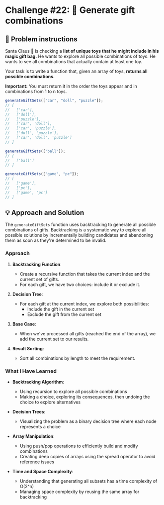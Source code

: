 # Challenge #22: 🎁 Generate gift combinations

## 🧠 Problem instructions

Santa Claus 🎅 is checking a **list of unique toys that he might include in his magic gift bag.** He wants to explore all possible combinations of toys. He wants to see all combinations that actually contain at least one toy.

Your task is to write a function that, given an array of toys, **returns all possible combinations.**

**Important:** You must return it in the order the toys appear and in combinations from 1 to n toys.

```javascript
generateGiftSets(["car", "doll", "puzzle"]);
// [
//   ['car'],
//   ['doll'],
//   ['puzzle'],
//   ['car', 'doll'],
//   ['car', 'puzzle'],
//   ['doll', 'puzzle'],
//   ['car', 'doll', 'puzzle']
// ]

generateGiftSets(["ball"]);
// [
//   ['ball']
// ]

generateGiftSets(["game", "pc"]);
// [
//   ['game'],
//   ['pc'],
//   ['game', 'pc']
// ]
```

## 💡 Approach and Solution

The `generateGiftSets` function uses backtracking to generate all possible combinations of gifts. Backtracking is a systematic way to explore all possible solutions by incrementally building candidates and abandoning them as soon as they're determined to be invalid.

### Approach

1. **Backtracking Function**:

   - Create a recursive function that takes the current index and the current set of gifts.
   - For each gift, we have two choices: include it or exclude it.

2. **Decision Tree**:

   - For each gift at the current index, we explore both possibilities:
     - Include the gift in the current set
     - Exclude the gift from the current set

3. **Base Case**:

   - When we've processed all gifts (reached the end of the array), we add the current set to our results.

4. **Result Sorting**:
   - Sort all combinations by length to meet the requirement.

### What I Have Learned

- **Backtracking Algorithm**:

  - Using recursion to explore all possible combinations
  - Making a choice, exploring its consequences, then undoing the choice to explore alternatives

- **Decision Trees**:

  - Visualizing the problem as a binary decision tree where each node represents a choice

- **Array Manipulation**:

  - Using push/pop operations to efficiently build and modify combinations
  - Creating deep copies of arrays using the spread operator to avoid reference issues

- **Time and Space Complexity**:
  - Understanding that generating all subsets has a time complexity of O(2^n)
  - Managing space complexity by reusing the same array for backtracking
